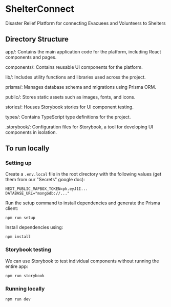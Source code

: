 # ShelterConnect

Disaster Relief Platform for connecting Evacuees and Volunteers to Shelters

## Directory Structure
app/: Contains the main application code for the platform, including React components and pages.

components/: Contains reusable UI components for the platform.

lib/: Includes utility functions and libraries used across the project.

prisma/: Manages database schema and migrations using Prisma ORM.

public/: Stores static assets such as images, fonts, and icons.

stories/: Houses Storybook stories for UI component testing.

types/: Contains TypeScript type definitions for the project.

.storybook/: Configuration files for Storybook, a tool for developing UI components in isolation.


## To run locally

### Setting up

Create a `.env.local` file in the root directory with the following values (get them from our "Secrets" google doc):

```
NEXT_PUBLIC_MAPBOX_TOKEN=pk.eyJ1I...
DATABASE_URL="mongodb://..."
```

Run the setup command to install dependencies and generate the Prisma client:

```
npm run setup
```

Install dependencies using:

```
npm install
```

### Storybook testing

We can use Storybook to test individual components without running the entire app:

```
npm run storybook
```

### Running locally

```
npm run dev
```
